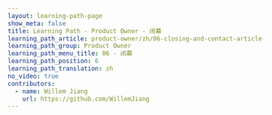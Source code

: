 ```yaml
---
layout: learning-path-page
show_meta: false
title: Learning Path - Product Owner - 闭幕
learning_path_article: product-owner/zh/06-closing-and-contact-article-zh.asciidoc
learning_path_group: Product Owner
learning_path_menu_title: 06 - 闭幕
learning_path_position: 6
learning_path_translation: zh
no_video: true
contributors:
  - name: Willem Jiang
    url: https://github.com/WillemJiang
---
```

<!--- This file autogenerated from https://github.com/InnerSourceCommons/InnerSourceLearningPath/blob/master/scripts/generate_learning_path_markdown.js -->